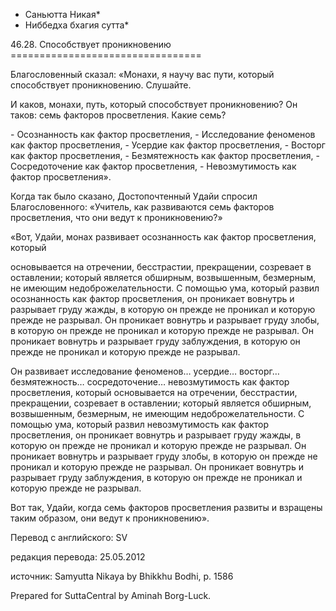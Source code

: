 * Саньютта Никая*
* Ниббедха бхагия сутта*

46\.28\. Способствует проникновению
\=\=\=\=\=\=\=\=\=\=\=\=\=\=\=\=\=\=\=\=\=\=\=\=\=\=\=\=\=\=\=\=\=

Благословенный сказал: «Монахи, я научу вас пути, который способствует проникновению\. Слушайте\.

И каков, монахи, путь, который способствует проникновению? Он таков: семь факторов просветления\. Какие семь?

\- Осознанность как фактор просветления,
\- Исследование феноменов как фактор просветления,
\- Усердие как фактор просветления,
\- Восторг как фактор просветления,
\- Безмятежность как фактор просветления,
\- Сосредоточение как фактор просветления,
\- Невозмутимость как фактор просветления»\.

Когда так было сказано, Достопочтенный Удайи спросил Благословенного: «Учитель, как развиваются семь факторов просветления, что они ведут к проникновению?»

«Вот, Удайи, монах развивает осознанность как фактор просветления, который

основывается на отречении, бесстрастии, прекращении, созревает в оставлении; который является обширным, возвышенным, безмерным, не имеющим недоброжелательности\. C помощью ума, который развил осознанность как фактор просветления, он проникает вовнутрь и разрывает груду жажды, в которую он прежде не проникал и которую прежде не разрывал\. Он проникает вовнутрь и разрывает груду злобы, в которую он прежде не проникал и которую прежде не разрывал\. Он проникает вовнутрь и разрывает груду заблуждения, в которую он прежде не проникал и которую прежде не разрывал\.

Он развивает исследование феноменов… усердие… восторг… безмятежность… сосредоточение… невозмутимость как фактор просветления, который основывается на отречении, бесстрастии, прекращении, созревает в оставлении; который является обширным, возвышенным, безмерным, не имеющим недоброжелательности\. C помощью ума, который развил невозмутимость как фактор просветления, он проникает вовнутрь и разрывает груду жажды, в которую он прежде не проникал и которую прежде не разрывал\. Он проникает вовнутрь и разрывает груду злобы, в которую он прежде не проникал и которую прежде не разрывал\. Он проникает вовнутрь и разрывает груду заблуждения, в которую он прежде не проникал и которую прежде не разрывал\.

Вот так, Удайи, когда семь факторов просветления развиты и взращены таким образом, они ведут к проникновению»\.

Перевод с английского: SV

редакция перевода: 25\.05\.2012

источник: Samyutta Nikaya by Bhikkhu Bodhi, p\. 1586

Prepared for SuttaCentral by Aminah Borg\-Luck\.
